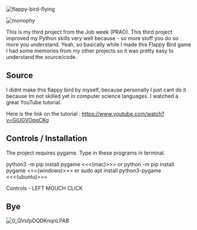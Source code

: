 ![flappy-bird-flying](https://user-images.githubusercontent.com/92526205/137495864-5cb0ee9e-8bbb-4829-a7b4-c8a7d2edc150.gif)

![monophy](https://user-images.githubusercontent.com/92526205/137496136-e826a0c2-2adc-4f71-9926-e0801bbafe05.gif)


This is my third project from the Job week (PRAO). This third project improved my Python skills very well because - so more stuff you do so more you understand. Yeah, so basically while I made this Flappy Bird game I had some memories from my other projects so it was pretty easy to understand the source/code. 


## Source


I didnt make this flappy bird by myself, because personally I just cant do it because Im not skilled yet in computer science languages. I watched a great YouTube tutorial.

Here is the link on the tutorial : https://www.youtube.com/watch?v=GiUGVOqqCKg


## Controls / Installation


The project requires pygame. Type in these programs in terminal. 

python3 -m pip install pygame <<<(mac)>>>
or
python -m pip install pygame <<<(windows)>>>
or
sudo apt install python3-pygame <<<(ubuntu)>>>

Controls - LEFT MOUCH CLICK 


## Bye 

![0_QVsfpDQDKnqnLPAB](https://user-images.githubusercontent.com/92526205/137495933-a524e74d-11ef-422d-a0b4-e80397e67dbd.gif)
